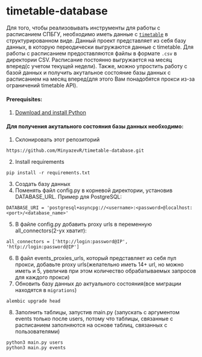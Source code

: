 # timetable-database
Для того, чтобы реализовывать инструменты для работы с расписанием  СПБГУ, необходимо иметь данные с [`timetable`](https://timetable.spbu.ru/) в структурированном виде. Данный проект представляет из себя базу данных, в которую переодически выгружаются данные с timetable. Для работы с расписанием предоставляются файлы в формате `.csv` в директории CSV. Расписание постоянно выгружается на месяц вперед(с учетом текущей недели). Также, можно упростить работу с базой данных и получить акутальное состояние базы данных с расписанием на месяц вперед(для этого Вам понадобятся прокси из-за ограничений timetable API).
#### Prerequisites:
1. [Download and install Python](https://www.python.org/downloads/)
   
#### Для получения акутального состояния базы данных необходимо:
1. Склонировать этот репозиторий
```
https://github.com/MinyazevR/timetable-database.git
```
2. Install requirements
```
pip install -r requirements.txt
```
3. Cоздать базу данных
4. Поменять файл config.py в корневой директории, установив DATABASE_URL. Пример для PostgreSQL:
```
DATABASE_URI = 'postgresql+asyncpg://<username>:<password>@localhost:<port>/<database_name>'
```
5. В файле config.py добавить proxy urls в переменную all_connectors(2-ух хватит):
```
all_connectors = ['http://login:password@IP', 'http://login:password@IP']
```
6. В файл events_proxies_urls, который представляет из себя пул прокси, добавьте proxy urls(желательно иметь 14+ url, но можно иметь и 5, увеличив при этом количество обрабатываемых запросов для каждого прокси)
7. Обновить базу данных до актуального состояния(все миграции находятся в `migrations`)
```
alembic upgrade head
```
8. Заполнить таблицы, запустив main.py (запускать с аргументом events только после users, потому что таблицы, связанные с расписанием заполняются на основе таблиц, связанных с пользователями)
```
python3 main.py users
python3 main.py events
```
